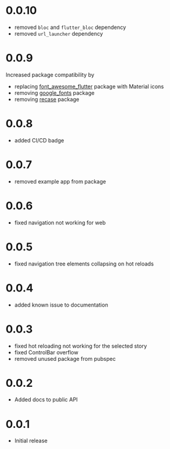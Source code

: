 # 0.0.10

- removed `bloc` and `flutter_bloc` dependency
- removed `url_launcher` dependency

# 0.0.9

Increased package compatibility by

- replacing [font_awesome_flutter](https://pub.dev/packages/font_awesome_flutter) package with Material icons
- removing [google_fonts](https://pub.dev/packages/google_fonts) package
- removing [recase](https://pub.dev/packages/recase) package

# 0.0.8

- added CI/CD badge

# 0.0.7

- removed example app from package

# 0.0.6

- fixed navigation not working for web

# 0.0.5

- fixed navigation tree elements collapsing on hot reloads

# 0.0.4

- added known issue to documentation

# 0.0.3 

- fixed hot reloading not working for the selected story
- fixed ControlBar overflow
- removed unused package from pubspec

# 0.0.2

- Added docs to public API

# 0.0.1

- Initial release